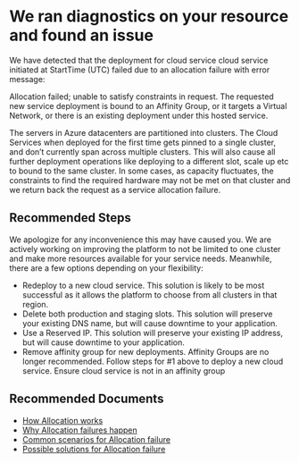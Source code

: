 <properties
	pageTitle="Allocation Failure RCA"
	description="Deployment Failure due to Pinned Cloud Service"
	infoBubbleText="Found recent deployment failure. See details on the right."
	service="microsoft.classiccompute"
	resource="domainnames"
	authors="ChiragPavecha"
	ms.author="chiragpa"
	displayOrder=""
	articleId="deploymentfailure_rca-constrainedallocationfailed"
	diagnosticScenario="DeploymentFailure,"
	selfHelpType="rca"
	supportTopicIds="32565644,32565474,32569897,32565476,32565478,32565479"
	resourceTags=""
	productPesIds="13185"
	cloudEnvironments="public, Fairfax, usnat, ussec"
	ownershipId="Compute_CloudServices_Content"
/>
# We ran diagnostics on your resource and found an issue

<!--issueDescription-->
We have detected that the deployment for cloud service <!--$csname-->cloud service<!--/$csname--> initiated at <!--$StartTime-->StartTime<!--/$StartTime--> (UTC) failed due to an allocation failure with error message: <br>

Allocation failed; unable to satisfy constraints in request. The requested new service deployment is bound to an Affinity Group, or it targets a Virtual Network, or there is an existing deployment under this hosted service.

The servers in Azure datacenters are partitioned into clusters. The Cloud Services when deployed for the first time gets pinned to a single cluster, and don’t currently span across multiple clusters. This will also cause all further deployment operations like deploying to a different slot, scale up etc to bound to the same cluster. In some cases, as capacity fluctuates, the constraints to find the required hardware may not be met on that cluster and we return back the request as a service allocation failure.
<!--/issueDescription-->

## **Recommended Steps**

We apologize for any inconvenience this may have caused you. We are actively working on improving the platform to not be limited to one cluster and make more resources available for your service needs. Meanwhile, there are a few options depending on your flexibility:<br>

- Redeploy to a new cloud service. This solution is likely to be most successful as it allows the platform to choose from all clusters in that region.
- Delete both production and staging slots. This solution will preserve your existing DNS name, but will cause downtime to your application.
- Use a Reserved IP. This solution will preserve your existing IP address, but will cause downtime to your application.
- Remove affinity group for new deployments. Affinity Groups are no longer recommended. Follow steps for #1 above to deploy a new cloud service. Ensure cloud service is not in an affinity group<br>

## **Recommended Documents**

- [How Allocation works](https://docs.microsoft.com/azure/cloud-services/cloud-services-allocation-failures#background--how-allocation-works)<br>
- [Why Allocation failures happen](https://docs.microsoft.com/azure/cloud-services/cloud-services-allocation-failures#why-allocation-failure-happens)<br>
- [Common scenarios for Allocation failure](https://docs.microsoft.com/azure/cloud-services/cloud-services-allocation-failures#common-issues)<br>
- [Possible solutions for Allocation failure](https://docs.microsoft.com//azure/cloud-services/cloud-services-allocation-failures#solutions)<br>
